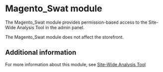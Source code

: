 # Magento_Swat module

The Magento_Swat module provides permission-based access to the Site-Wide Analysis Tool in the admin panel.

The Magento_Swat module does not affect the storefront.

## Additional information

For more information about this module, see [Site-Wide Analysis Tool](https://docs.magento.com/user-guide/reports/site-wide-analysis-tool.html)

